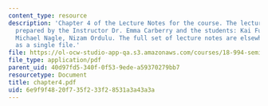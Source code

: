 ```yaml
---
content_type: resource
description: 'Chapter 4 of the Lecture Notes for the course. The lecture notes were
  prepared by the Instructor Dr. Emma Carberry and the students: Kai Fung, David Glasser,
  Michael Nagle, Nizam Ordulu. The full set of lecture notes are elsewhere available
  as a single file.'
file: https://ol-ocw-studio-app-qa.s3.amazonaws.com/courses/18-994-seminar-in-geometry-fall-2004/6e9f9f4820f735f233f28531a3a43a3a_chapter4.pdf
file_type: application/pdf
parent_uid: 40d97fd5-340f-0f53-9ede-a59370279bb7
resourcetype: Document
title: chapter4.pdf
uid: 6e9f9f48-20f7-35f2-33f2-8531a3a43a3a
---
```

